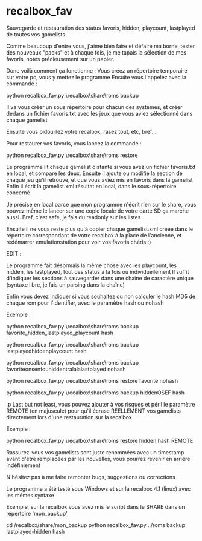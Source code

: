 # recalbox_fav
Sauvegarde et restauration des status favoris, hidden, playcount, lastplayed de toutes vos gamelists

Comme beaucoup d'entre vous, j'aime bien faire et défaire ma borne, tester des nouveaux "packs" et à chaque fois, je me tapais la sélection de mes favoris, notés précieusement sur un papier.

Donc voilà comment ça fonctionne :
Vous créez un répertoire temporaire sur votre pc, vous y mettez le programme
Ensuite vous l'appelez avec la commande :

python recalbox_fav.py \\recalbox\share\roms backup

Il va vous créer un sous répertoire pour chacun des systèmes, et créer dedans un fichier favoris.txt avec les jeux que vous aviez sélectionné dans chaque gamelist

Ensuite vous bidouillez votre recalbox, rasez tout, etc, bref...

Pour restaurer vos favoris, vous lancez la commande :

python recalbox_fav.py \\recalbox\share\roms restore

Le programme lit chaque gamelist distante si vous avez un fichier favoris.txt en local, et compare les deux.
Ensuite il ajoute ou modifie la section <favorite> de chaque jeu qu'il retrouve, et que vous aviez mis en favoris dans la gamelist
Enfin il écrit la gamelist.xml résultat en local, dans le sous-répertoire concerné

Je précise en local parce que mon programme n'écrit rien sur le share, vous pouvez même le lancer sur une copie locale de votre carte SD ça marche aussi. Bref, c'est safe, je fais du readonly sur les listes

Ensuite il ne vous reste plus qu'à copier chaque gamelist.xml créée dans le répertoire correspondant de votre recalbox à la place de l'ancienne, et redémarrer emulationstation pour voir vos favoris chéris :)

EDIT : 

Le programme fait désormais la même chose avec  les playcount, les hidden, les lastplayed, tout ces status à la fois ou individuellement
Il suffit d'indiquer les sections à sauvegarder dans une chaine de caractère unique (syntaxe libre, je fais un parsing dans la chaîne)

Enfin vous devez indiquer si vous souhaitez ou non calculer le hash MD5 de chaque rom pour l'identifier, avec le paramètre hash ou nohash

Exemple :

python recalbox_fav.py \\recalbox\share\roms backup favorite_hidden_lastplayed_playcount hash

python recalbox_fav.py \\recalbox\share\roms backup lastplayedhiddenplaycount hash

python recalbox_fav.py \\recalbox\share\roms backup favoriteonsenfouhiddentralalalastplayed nohash

python recalbox_fav.py \\recalbox\share\roms restore favorite nohash

python recalbox_fav.py \\recalbox\share\roms backup hiddenOSEF hash

:p
Last but not least, vous pouvez ajouter à vos risques et péril le paramètre REMOTE (en majuscule) pour qu'il écrase REELLEMENT vos gamelists directement lors d'une restauration sur la recalbox

Exemple : 

python recalbox_fav.py \\recalbox\share\roms restore hidden hash REMOTE

Rassurez-vous vos gamelists sont juste renommées avec un timestamp avant d'être remplacées par les nouvelles, vous pourrez revenir en arrière indéfiniement

N'hésitez pas à me faire remonter bugs, suggestions ou corrections

Le programme a été testé sous Windows et sur la recalbox 4.1 (linux) avec les mêmes syntaxe

Exemple, sur la recalbox vous avez mis le script dans le SHARE dans un répertoire 'mon_backup'

cd /recalbox/share/mon_backup
python recalbox_fav.py ../roms backup lastplayed-hidden hash
